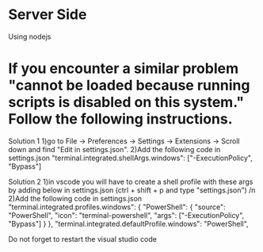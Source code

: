 # Server Side

Using nodejs



# If you encounter a similar problem "cannot be loaded because running scripts is disabled on this system." Follow the following instructions.

Solution 1
1)go to File -> Preferences -> Settings -> Extensions -> Scroll down and find "Edit in settings.json". 
2)Add the following code in settings.json
"terminal.integrated.shellArgs.windows": ["-ExecutionPolicy", "Bypass"]

Solution 2
1)in vscode you will have to create a shell profile with these args by adding below in settings.json (ctrl + shift + p and type "settings.json") /n
2)Add the following code in settings.json
"terminal.integrated.profiles.windows": {
  "PowerShell": {
    "source": "PowerShell",
    "icon": "terminal-powershell",
    "args": ["-ExecutionPolicy", "Bypass"]
  }
},
"terminal.integrated.defaultProfile.windows": "PowerShell",

Do not forget to restart the visual studio code
